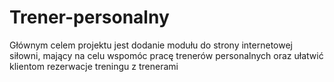 # Trener-personalny
Głównym celem projektu jest dodanie modułu do strony internetowej siłowni, mający na celu wspomóc pracę trenerów personalnych oraz ułatwić klientom rezerwacje treningu z trenerami
